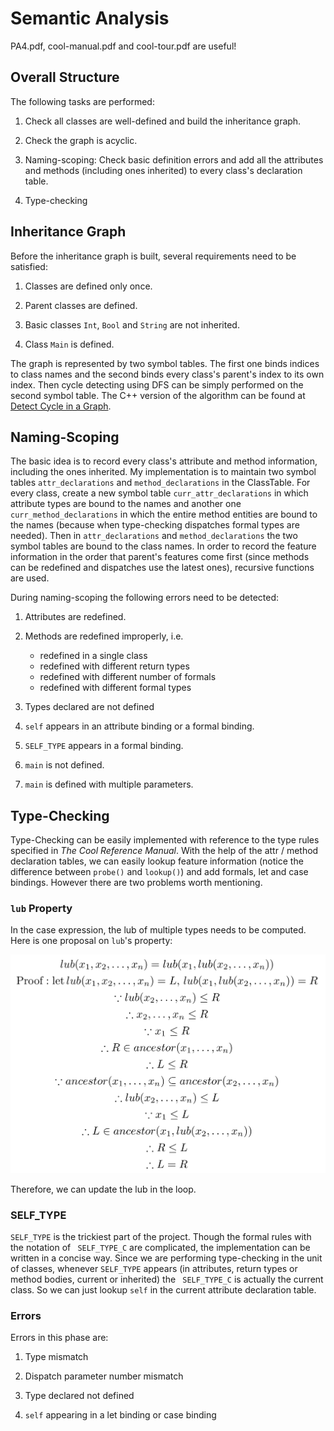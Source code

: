 # Semantic Analysis

PA4.pdf, cool-manual.pdf and cool-tour.pdf are useful!

## Overall Structure

The following tasks are performed:

1. Check all classes are well-defined and build the inheritance graph.

2. Check the graph is acyclic.

3. Naming-scoping: Check basic definition errors and add all the attributes and methods (including ones inherited) to every class's declaration table.

4. Type-checking

## Inheritance Graph

Before the inheritance graph is built, several requirements need to be satisfied:

1. Classes are defined only once.

2. Parent classes are defined.

3. Basic classes `Int`, `Bool` and `String` are not inherited.

4. Class `Main` is defined.

The graph is represented by two symbol tables. The first one binds indices to class names and the second binds every class's parent's index to its own index. Then cycle detecting using DFS can be simply performed on the second symbol table. The C++ version of the algorithm can be found at [Detect Cycle in a Graph](https://www.geeksforgeeks.org/detect-cycle-in-a-graph/).

## Naming-Scoping

The basic idea is to record every class's attribute and method information, including the ones inherited. My implementation is to maintain two symbol tables `attr_declarations` and `method_declarations` in the ClassTable. For every class, create a new symbol table `curr_attr_declarations` in which attribute types are bound to the names and another one `curr_method_declarations` in which the entire method entities are bound to the names (because when type-checking dispatches formal types are needed). Then in `attr_declarations` and `method_declarations` the two symbol tables are bound to the class names. In order to record the feature information in the order that parent's features come first (since methods can be redefined and dispatches use the latest ones), recursive functions are used.

During naming-scoping the following errors need to be detected:

1. Attributes are redefined.

2. Methods are redefined improperly, i.e.
    * redefined in a single class
    * redefined with different return types
    * redefined with different number of formals
    * redefined with different formal types

3. Types declared are not defined

4. `self` appears in an attribute binding or a formal binding.

5. `SELF_TYPE` appears in a formal binding.

6. `main` is not defined.

7. `main` is defined with multiple parameters.

## Type-Checking

Type-Checking can be easily implemented with reference to the type rules specified in *The Cool Reference Manual*. With the help of the attr / method declaration tables, we can easily lookup feature information (notice the difference between `probe()` and `lookup()`) and add formals, let and case bindings. However there are two problems worth mentioning.

### `lub` Property

In the case expression, the lub of multiple types needs to be computed. Here is one proposal on `lub`'s property:

![lub equation](Screenshots/lub_equation.png)

Therefore, we can update the lub in the loop.

### SELF_TYPE

`SELF_TYPE` is the trickiest part of the project. Though the formal rules with the notation of ` SELF_TYPE_C` are complicated, the implementation can be written in a concise way. Since we are performing type-checking in the unit of classes, whenever `SELF_TYPE` appears (in attributes, return types or method bodies, current or inherited) the ` SELF_TYPE_C` is actually the current class. So we can just lookup `self` in the current attribute declaration table.

### Errors

Errors in this phase are:

1. Type mismatch

2. Dispatch parameter number mismatch

3. Type declared not defined

4. `self` appearing in a let binding or case binding
